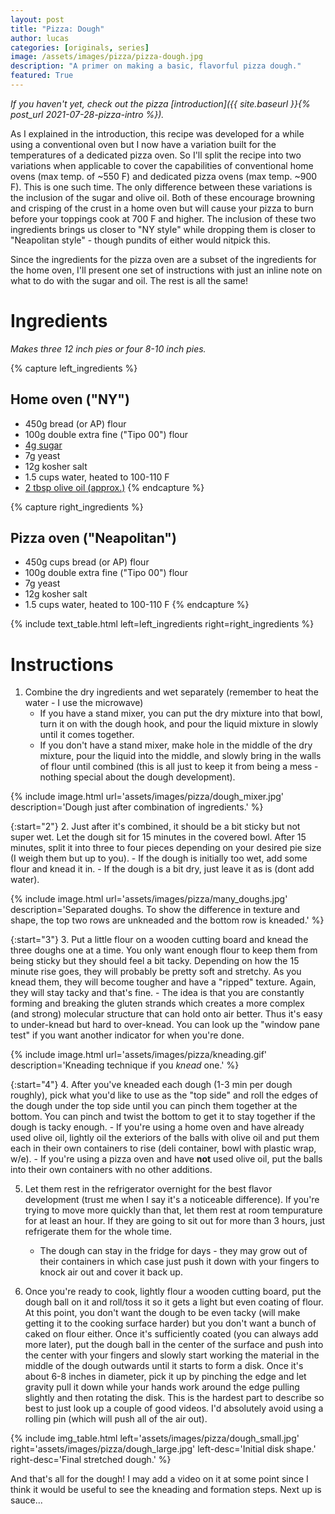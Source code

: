 ```yaml
---
layout: post
title: "Pizza: Dough"
author: lucas
categories: [originals, series]
image: /assets/images/pizza/pizza-dough.jpg
description: "A primer on making a basic, flavorful pizza dough."
featured: True
---
```


*If you haven't yet, check out the pizza [introduction]({{ site.baseurl }}{% post_url 2021-07-28-pizza-intro %}).*

As I explained in the introduction, this recipe was developed for a while using a conventional oven but I now have a
variation built for the temperatures of a dedicated pizza oven. So I'll split the recipe into two variations when applicable to
cover the capabilities of conventional home ovens (max temp. of ~550 F) and dedicated pizza ovens (max temp. ~900 F).
This is one such time. The only difference between these variations is the inclusion of the sugar and olive oil.
Both of these encourage browning and crisping of the crust in a home oven but will cause your pizza to
burn before your toppings cook at 700 F and higher. The inclusion of these two ingredients brings us closer to
"NY style" while dropping them is closer to "Neapolitan style" - though pundits of either would nitpick this.

Since the ingredients for the pizza oven are a subset of the ingredients for the home oven, I'll present
one set of instructions with just an inline note on what to do with the sugar and oil. The rest is all the same!

# Ingredients
*Makes three 12 inch pies or four 8-10 inch pies.*

{% capture left_ingredients %}
## Home oven ("NY")
- 450g bread (or AP) flour
- 100g double extra fine ("Tipo 00") flour
- <u>4g sugar</u>
- 7g yeast
- 12g kosher salt
- 1.5 cups water, heated to 100-110 F
- <u>2 tbsp olive oil (approx.)</u>
{% endcapture %}

{% capture right_ingredients %}
## Pizza oven ("Neapolitan")
- 450g cups bread (or AP) flour
- 100g double extra fine ("Tipo 00") flour
- 7g yeast
- 12g kosher salt
- 1.5 cups water, heated to 100-110 F
{% endcapture %}

{% include text_table.html left=left_ingredients right=right_ingredients %}

# Instructions
1. Combine the dry ingredients and wet separately (remember to heat the water - I use the microwave)
    - If you have a stand mixer, you can put the dry mixture into that bowl, turn it on with the dough hook, and pour the liquid mixture in slowly until it comes together.
    - If you don't have a stand mixer, make hole in the middle of the dry mixture, pour the liquid into the middle, and slowly bring in the walls of flour until combined (this is all just to keep it from being a mess - nothing special about the dough development).

{% include image.html url='assets/images/pizza/dough_mixer.jpg' description='Dough just after combination of ingredients.' %}

{:start="2"}
2. Just after it's combined, it should be a bit sticky but not super wet. Let the dough sit for 15 minutes in the covered bowl. After 15 minutes, split it into three to four pieces depending on your desired pie size (I weigh them but up to you).
    - If the dough is initially too wet, add some flour and knead it in.
    - If the dough is a bit dry, just leave it as is (dont add water).

{% include image.html url='assets/images/pizza/many_doughs.jpg' description='Separated doughs. To show the difference in texture and shape, the top two rows are unkneaded and the bottom row is kneaded.' %}

{:start="3"}
3. Put a little flour on a wooden cutting board and knead the three doughs one at a time. You only want enough flour to keep them from being sticky but they should feel a bit tacky. Depending on how the 15 minute rise goes, they will probably be pretty soft and stretchy. As you knead them, they will become tougher and have a "ripped" texture. Again, they will stay tacky and that's fine.
    - The idea is that you are constantly forming and breaking the gluten strands which creates a more complex (and strong) molecular structure that can hold onto air better. Thus it's easy to under-knead but hard to over-knead. You can look up the "window pane test" if you want another indicator for when you're done.

{% include image.html url='assets/images/pizza/kneading.gif' description='Kneading technique if you *knead* one.' %}

{:start="4"}
4. After you've kneaded each dough (1-3 min per dough roughly), pick what you'd like to use as the "top side" and roll the edges of the dough under the top side until you can pinch them together at the bottom. You can pinch and twist the bottom to get it to stay together if the dough is tacky enough.
    - If you're using a home oven and have already used olive oil, lightly oil the exteriors of the balls with olive oil and put them each in their own containers to rise (deli container, bowl with plastic wrap, w/e).
    - If you're using a pizza oven and have **not** used olive oil, put the balls into their own containers with no other additions.

5. Let them rest in the refrigerator overnight for the best flavor development (trust me when I say it's a noticeable difference). If you're trying to move more quickly than that, let them rest at room tempurature for at least an hour. If they are going to sit out for more than 3 hours, just refrigerate them for the whole time.
    - The dough can stay in the fridge for days - they may grow out of their containers in which case just push it down with your fingers to knock air out and cover it back up.

6. Once you're ready to cook, lightly flour a wooden cutting board, put the dough ball on it and roll/toss it so it gets a light but even coating of flour. At this point, you don't want the dough to be even tacky (will make getting it to the cooking surface harder) but you don't want a bunch of caked on flour either. Once it's sufficiently coated (you can always add more later), put the dough ball in the center of the surface and push into the center with your fingers and slowly start working the material in the middle of the dough outwards until it starts to form a disk. Once it's about 6-8 inches in diameter, pick it up by pinching the edge and let gravity pull it down while your hands work around the edge pulling slightly and then rotating the disk. This is the hardest part to describe so best to just look up a couple of good videos. I'd absolutely avoid using a rolling pin (which will push all of the air out).

{% include img_table.html left='assets/images/pizza/dough_small.jpg' right='assets/images/pizza/dough_large.jpg' left-desc='Initial disk shape.' right-desc='Final stretched dough.' %}

And that's all for the dough! I may add a video on it at some point since I think it would be useful to see the kneading and formation steps. Next up is sauce...
